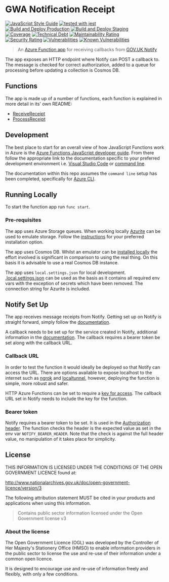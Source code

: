 # GWA Notification Receipt

[![JavaScript Style Guide](https://img.shields.io/badge/code_style-standard-brightgreen.svg)](https://standardjs.com)
[![tested with jest](https://img.shields.io/badge/tested_with-jest-99424f.svg)](https://github.com/facebook/jest)\
[![Build and Deploy Production](https://github.com/DEFRA/gwa-notification-receipt/actions/workflows/build-and-deploy-production.yml/badge.svg)](https://github.com/DEFRA/gwa-notification-receipt/actions/workflows/build-and-deploy-production.yml)
[![Build and Deploy Staging](https://github.com/DEFRA/gwa-notification-receipt/actions/workflows/build-and-deploy-staging.yml/badge.svg)](https://github.com/DEFRA/gwa-notification-receipt/actions/workflows/build-and-deploy-staging.yml)\
[![Coverage](https://sonarcloud.io/api/project_badges/measure?project=DEFRA_gwa-notification-receipt&metric=coverage)](https://sonarcloud.io/dashboard?id=DEFRA_gwa-notification-receipt)
[![Technical Debt](https://sonarcloud.io/api/project_badges/measure?project=DEFRA_gwa-notification-receipt&metric=sqale_index)](https://sonarcloud.io/dashboard?id=DEFRA_gwa-notification-receipt)
[![Maintainability Rating](https://sonarcloud.io/api/project_badges/measure?project=DEFRA_gwa-notification-receipt&metric=sqale_rating)](https://sonarcloud.io/dashboard?id=DEFRA_gwa-notification-receipt)\
[![Security Rating](https://sonarcloud.io/api/project_badges/measure?project=DEFRA_gwa-notification-receipt&metric=security_rating)](https://sonarcloud.io/dashboard?id=DEFRA_gwa-notification-receipt)
[![Vulnerabilities](https://sonarcloud.io/api/project_badges/measure?project=DEFRA_gwa-notification-receipt&metric=vulnerabilities)](https://sonarcloud.io/dashboard?id=DEFRA_gwa-notification-receipt)
[![Known Vulnerabilities](https://snyk.io/test/github/defra/gwa-notification-receipt/badge.svg)](https://snyk.io/test/github/defra/gwa-notification-receipt)

> An [Azure Function app](https://azure.microsoft.com/en-gb/services/functions/)
> for receiving callbacks from
> [GOV.UK Notify](https://www.notifications.service.gov.uk/)

The app exposes an HTTP endpoint where Notify can POST a callback to. The
message is checked for correct authorization, added to a queue for processing
before updating a collection is Cosmos DB.

## Functions

The app is made up of a number of functions, each function is explained in more
detail in its' own README:

* [ReceiveReceipt](ReceiveReceipt/README.md)
* [ProcessReceipt](ProcessReceipt/README.md)

## Development

The best place to start for an overall view of how JavaScript Functions work in
Azure is the
[Azure Functions JavaScript developer guide](https://docs.microsoft.com/en-us/azure/azure-functions/functions-reference-node?tabs=v2).
From there follow the appropriate link to the documentation specific to
your preferred development environment i.e.
[Visual Studio Code](https://docs.microsoft.com/en-us/azure/azure-functions/create-first-function-vs-code-node)
or
[command line](https://docs.microsoft.com/en-us/azure/azure-functions/create-first-function-cli-node?tabs=azure-cli%2Cbrowser).

The documentation within this repo assumes the `command line` setup has been
completed, specifically for
[Azure CLI](https://docs.microsoft.com/en-us/cli/azure/install-azure-cli).

## Running Locally

To start the function app run `func start`.

### Pre-requisites

The app uses Azure Storage queues. When working locally
[Azurite](https://github.com/Azure/Azurite) can be used to emulate storage.
Follow the
[instructions](https://docs.microsoft.com/en-us/azure/storage/common/storage-use-azurite)
for your preferred installation option.

The app uses Cosmos DB. Whilst an emulator can be
[installed locally](https://docs.microsoft.com/en-us/azure/cosmos-db/local-emulator?tabs=cli%2Cssl-netstd21)
the effort involved is significant in comparison to using the real thing. On
this basis it is advisable to use a real Cosmos DB instance.

The app uses `local.settings.json` for local development.
[.local.settings.json](.local.settings.json) can be used as the
basis as it contains all required env vars with the exception of secrets which
have been removed. The connection string for Azurite is included.

## Notify Set Up

The app receives message receipts from Notify. Getting set up on Notify is
straight forward, simply follow the
[documentation](https://www.notifications.service.gov.uk/using-notify/get-started).

A callback needs to be set up for the service created in Notify, additional
information in the
[documentation](https://docs.notifications.service.gov.uk/rest-api.html#callbacks).
The callback requires a bearer token be set along with the callback URL.

### Callback URL

In order to test the function it would ideally be deployed so that Notify can
access the URL. There are options available to expose localhost to the internet
such as [ngrok](https://ngrok.com/) and
[localtunnel](https://localtunnel.github.io/www/), however, deploying the
function is simple, more robust and safer.

HTTP Azure Functions can be set to require a
[key for access](https://docs.microsoft.com/en-us/azure/azure-functions/functions-bindings-http-webhook-trigger?tabs=csharp#authorization-keys).
The callback URL set in Notify needs to include the key for the function.

### Bearer token

Notify requires a bearer token to be set. It is used in the
[Authorization header](https://developer.mozilla.org/en-US/docs/Web/HTTP/Headers/Authorization).
The function checks the header is the expected value as set in the env var
`NOTIFY_BEARER_HEADER`. Note that the check is against the full header value,
no manipulation of it takes place for simplicity.

## License

THIS INFORMATION IS LICENSED UNDER THE CONDITIONS OF THE OPEN GOVERNMENT
LICENCE found at:

<http://www.nationalarchives.gov.uk/doc/open-government-licence/version/3>

The following attribution statement MUST be cited in your products and
applications when using this information.

> Contains public sector information licensed under the Open Government license
> v3

### About the license

The Open Government Licence (OGL) was developed by the Controller of Her
Majesty's Stationery Office (HMSO) to enable information providers in the
public sector to license the use and re-use of their information under a common
open licence.

It is designed to encourage use and re-use of information freely and flexibly,
with only a few conditions.
